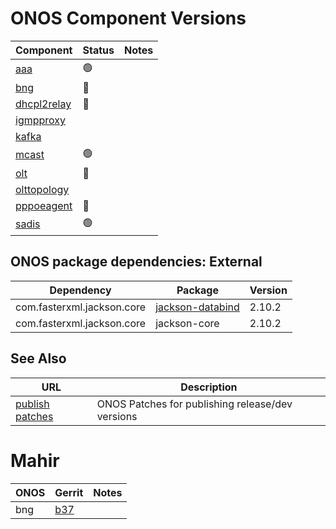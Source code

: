 ONOS Component Versions
=======================

| Component | Status | Notes |
| --------- | ------ | ----- |
| [aaa](aaa/README.md)                 | :green_circle: | |
| [bng](bng/README.md)                 | :hammer:       | |
| [dhcpl2relay](dhcpl2relay/README.md) | :hammer:       | |
| [igmpproxy](igmpproxy/README.md)     |                | |
| [kafka](kafka-onos/README.md)        |                | |
| [mcast](mcast/README.md)             | :green_circle: | |
| [olt](olt/README.md)                 | :hammer:       | |
| [olttopology](olttopology/README.md) |                | |
| [pppoeagent](pppoeagent/README.md)   | :hammer:       | |
| [sadis](sadis/README.md)             | :green_circle: | |
 
## ONOS package dependencies: External
   
| Dependency | Package | Version |
| ---------- | ------- | --------|
| com.fasterxml.jackson.core | [jackson-databind](https://gerrit.opncord.org/plugins/gitiles/sadis/+/refs/heads/master/app/pom.xml#90) | 2.10.2 |     
| com.fasterxml.jackson.core | jackson-core             | 2.10.2 |     

## See Also

| URL | Description |
| --- | ----------- |
| [publish patches](https://gerrit.opencord.org/q/owner:do-not-reply%2540opennetworking.org) | ONOS Patches for publishing release/dev versions |


Mahir
=====

| ONOS | Gerrit | Notes |
| ---- | ------ | ----- |
| bng  | [b37](https://gerrit.opencord.org/c/bng/+/34990/1/pom.xml#b37) | |